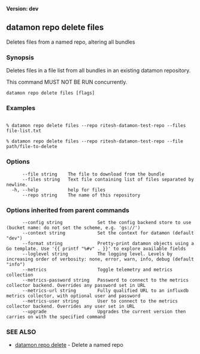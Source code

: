 **Version: dev**

## datamon repo delete files

Deletes files from a named repo, altering all bundles

### Synopsis

Deletes files in a file list from all bundles in an existing datamon repository.

This command MUST NOT BE RUN concurrently.


```
datamon repo delete files [flags]
```

### Examples

```

% datamon repo delete files --repo ritesh-datamon-test-repo --files file-list.txt

% datamon repo delete files --repo ritesh-datamon-test-repo --file path/file-to-delete

```

### Options

```
      --file string    The file to download from the bundle
      --files string   Text file containing list of files separated by newline.
  -h, --help           help for files
      --repo string    The name of this repository
```

### Options inherited from parent commands

```
      --config string             Set the config backend store to use (bucket name: do not set the scheme, e.g. 'gs://')
      --context string            Set the context for datamon (default "dev")
      --format string             Pretty-print datamon objects using a Go template. Use '{{ printf "%#v" . }}' to explore available fields
      --loglevel string           The logging level. Levels by increasing order of verbosity: none, error, warn, info, debug (default "info")
      --metrics                   Toggle telemetry and metrics collection
      --metrics-password string   Password to connect to the metrics collector backend. Overrides any password set in URL
      --metrics-url string        Fully qualified URL to an influxdb metrics collector, with optional user and password
      --metrics-user string       User to connect to the metrics collector backend. Overrides any user set in URL
      --upgrade                   Upgrades the current version then carries on with the specified command
```

### SEE ALSO

* [datamon repo delete](datamon_repo_delete.md)	 - Delete a named repo

